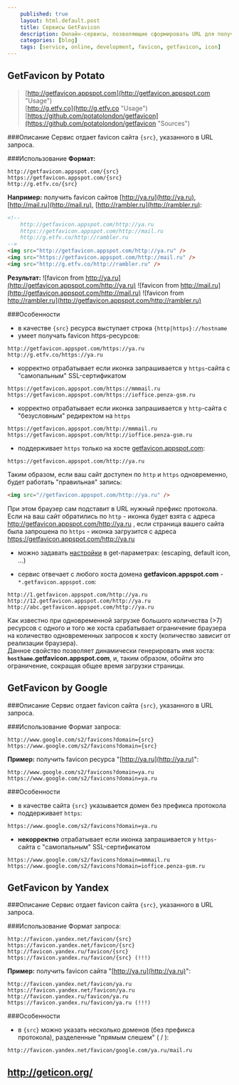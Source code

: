 ```yaml
---
    published: true
    layout: html.default.post
    title: Сервисы GetFavicon
    description: Онлайн-сервисы, позволяющие сформировать URL для получения favicon произвольного сайта
    categories: [blog]
    tags: [service, online, development, favicon, getfavicon, icon]
---
```


## GetFavicon by Potato
> [http://getfavicon.appspot.com](http://getfavicon.appspot.com "Usage")  
> [http://g.etfv.co](http://g.etfv.co "Usage")  
> [https://github.com/potatolondon/getfavicon](https://github.com/potatolondon/getfavicon "Sources")

###Описание
Сервис отдает favicon сайта `{src}`, указанного в URL запроса.

###Использование
**Формат:**

~~~
http://getfavicon.appspot.com/{src}
https://getfavicon.appspot.com/{src}
http://g.etfv.co/{src}
~~~
  
**Например:** получить favicon сайтов [http://ya.ru](http://ya.ru), [http://mail.ru](http://mail.ru), [http://rambler.ru](http://rambler.ru):

~~~html
<!--
    http://getfavicon.appspot.com/http://ya.ru
    https://getfavicon.appspot.com/http://mail.ru
    http://g.etfv.co/http://rambler.ru
-->
<img src="http://getfavicon.appspot.com/http://ya.ru" />
<img src="https://getfavicon.appspot.com/http://mail.ru" />
<img src="http://g.etfv.co/http://rambler.ru" />
~~~
**Результат:**
![favicon from http://ya.ru](http://getfavicon.appspot.com/http://ya.ru)
![favicon from http://mail.ru](http://getfavicon.appspot.com/http://mail.ru)
![favicon from http://rambler.ru](http://getfavicon.appspot.com/http://rambler.ru)

###Особенности
*   в качестве `{src}` ресурса выступает строка `{http|https}://hostname`
*   умеет получать favicon https-ресурсов:

~~~
http://getfavicon.appspot.com/https://ya.ru
http://g.etfv.co/https://ya.ru
~~~
*   корректно отрабатывает если иконка запрашивается у `https`-сайта с "самопальным" SSL-сертификатом

~~~
https://getfavicon.appspot.com/https://mmmail.ru
https://getfavicon.appspot.com/https://ioffice.penza-gsm.ru
~~~

*   корректно отрабатывает если иконка запрашивается у `http`-сайта с "безусловным" редиректом на `https`

~~~
https://getfavicon.appspot.com/http://mmmail.ru
https://getfavicon.appspot.com/http://ioffice.penza-gsm.ru
~~~

*   поддерживает `https` только на хосте [getfavicon.appspot.com](https://getfavicon.appspot.com/):

~~~
https://getfavicon.appspot.com/http://ya.ru
~~~
Таким образом, если ваш сайт доступен по `http` и `https` одновременно, будет работать "правильная" запись:

~~~html
<img src="//getfavicon.appspot.com/http://ya.ru" />
~~~
При этом браузер сам подставит в URL нужный префикс протокола.  
Если на ваш сайт обратились по `http` - иконка будет взята с адреса http://getfavicon.appspot.com/http://ya.ru ,
если страница вашего сайта была запрошена по `https` - иконка загрузится с адреса https://getfavicon.appspot.com/http://ya.ru

*   можно задавать [настройки](http://g.etfv.co/) в get-параметрах: (escaping, default icon, ...)

*   сервис отвечает с любого хоста домена **getfavicon.appspot.com** - `*.getfavicon.appspot.com`:

~~~
http://1.getfavicon.appspot.com/http://ya.ru
http://12.getfavicon.appspot.com/http://ya.ru
http://abc.getfavicon.appspot.com/http://ya.ru
~~~
Как известно при одновременной загрузке большого количества (>7) ресурсов с одного и того же хоста срабатывает ограничение браузера на количество одновременных запросов к хосту (количество зависит от реализации браузера).  
Данное свойство позволяет динамически генерировать имя хоста: **`hosthame`.getfavicon.appspot.com**, и, таким образом, обойти это ограничение, сокращая общее время загрузки страницы.



## GetFavicon by Google

###Описание
Сервис отдает favicon сайта `{src}`, указанного в URL запроса.

###Использование
Формат запроса:

~~~
http://www.google.com/s2/favicons?domain={src}
https://www.google.com/s2/favicons?domain={src}
~~~

**Пример:** получить favicon ресурса "[http://ya.ru](http://ya.ru)":

~~~
http://www.google.com/s2/favicons?domain=ya.ru
https://www.google.com/s2/favicons?domain=ya.ru
~~~

###Особенности
*   в качестве сайта `{src}` указывается домен без префикса протокола
*   поддерживает `https`:

~~~
https://www.google.com/s2/favicons?domain=ya.ru
~~~

*   **некорректно** отрабатывает если иконка запрашивается у `https`-сайта с "самопальным" SSL-сертификатом

~~~
https://www.google.com/s2/favicons?domain=mmmail.ru
https://www.google.com/s2/favicons?domain=ioffice.penza-gsm.ru
~~~



## GetFavicon by Yandex

###Описание
Сервис отдает favicon сайта `{src}`, указанного в URL запроса.

###Использование
Формат запроса:

~~~
http://favicon.yandex.net/favicon/{src}
https://favicon.yandex.net/favicon/{src}
http://favicon.yandex.ru/favicon/{src}
https://favicon.yandex.ru/favicon/{src} (!!!)
~~~

**Пример:** получить favicon сайта "[http://ya.ru](http://ya.ru)":

~~~
http://favicon.yandex.net/favicon/ya.ru
https://favicon.yandex.net/favicon/ya.ru
http://favicon.yandex.ru/favicon/ya.ru
https://favicon.yandex.ru/favicon/ya.ru (!!!)
~~~

###Особенности
*   в `{src}` можно указать несколько доменов (без префикса протокола), разделенные "прямым слешем" ( / ):

~~~
http://favicon.yandex.net/favicon/google.com/ya.ru/mail.ru
~~~

## http://geticon.org/


